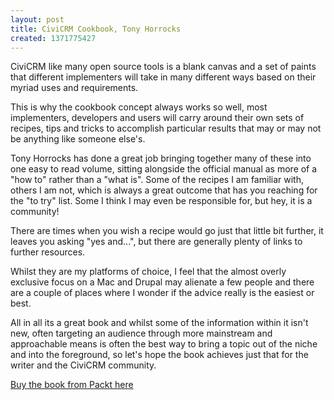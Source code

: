 ```yaml
---
layout: post
title: CiviCRM Cookbook, Tony Horrocks
created: 1371775427
---
```

<p><span>CiviCRM like many open source tools is a blank canvas and a set of paints that different implementers will take in many different ways based on their myriad uses and requirements.</span></p><p>This is why the cookbook concept always works so well, most implementers, developers and users will carry around their own sets of recipes, tips and tricks to accomplish particular results that may or may not be anything like someone else&#39;s.</p><p>Tony Horrocks has done a great job bringing together many of these into one easy to read volume, sitting alongside the official manual as more of a &quot;how to&quot; rather than a &quot;what is&quot;. Some of the recipes I am familiar with, others I am not, which is always a great outcome that has you reaching for the &quot;to try&quot; list. Some I think I may even be responsible for, but hey, it is a community!</p><p>There are times when you wish a recipe would go just that little bit further, it leaves you asking &quot;yes and...&quot;, but there are generally plenty of links to further resources.</p><p>Whilst they are my platforms of choice, I feel that the almost overly exclusive focus on a Mac and Drupal may alienate a few people and there are a couple of places where I wonder if the advice really is the easiest or best.</p><p>All in all its a great book and whilst some of the information within it isn&#39;t new, often targeting an audience through more mainstream and approachable means is often the best way to bring a topic out of the niche and into the foreground, so let&#39;s hope the book achieves just that for the writer and the CiviCRM community.</p><p><a href="http://www.packtpub.com/civicrm-cookbook/book" target="_blank">Buy the book from Packt here</a></p>
